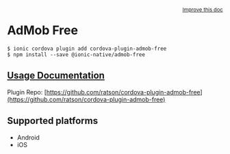 <a style="float:right;font-size:12px;" href="http://github.com/ionic-team/ionic-native/edit/master/src/@ionic-native/plugins/admob-free/index.ts#L65">
  Improve this doc
</a>

# AdMob Free

```
$ ionic cordova plugin add cordova-plugin-admob-free
$ npm install --save @ionic-native/admob-free
```

## [Usage Documentation](https://ionicframework.com/docs/native/admob-free/)

Plugin Repo: [https://github.com/ratson/cordova-plugin-admob-free](https://github.com/ratson/cordova-plugin-admob-free)



## Supported platforms
- Android
- iOS



